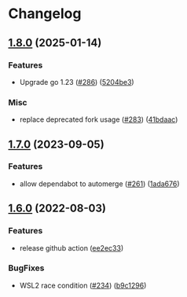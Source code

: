 # Changelog

## [1.8.0](https://github.com/chanzuckerberg/blessclient/compare/v1.7.0...v1.8.0) (2025-01-14)


### Features

* Upgrade go 1.23 ([#286](https://github.com/chanzuckerberg/blessclient/issues/286)) ([5204be3](https://github.com/chanzuckerberg/blessclient/commit/5204be33174d3f617ec2af0b41310b140a7bd29d))


### Misc

* replace deprecated fork usage ([#283](https://github.com/chanzuckerberg/blessclient/issues/283)) ([41bdaac](https://github.com/chanzuckerberg/blessclient/commit/41bdaac77d9d7a8b02cc9e752621ae21d34a3f9f))

## [1.7.0](https://github.com/chanzuckerberg/blessclient/compare/v1.6.0...v1.7.0) (2023-09-05)


### Features

* allow dependabot to automerge ([#261](https://github.com/chanzuckerberg/blessclient/issues/261)) ([1ada676](https://github.com/chanzuckerberg/blessclient/commit/1ada676005035a2c73917ea929e4a4d1043b9abd))

## [1.6.0](https://github.com/chanzuckerberg/blessclient/compare/v1.5.3...v1.6.0) (2022-08-03)


### Features

* release github action ([ee2ec33](https://github.com/chanzuckerberg/blessclient/commit/ee2ec334aaa61d505ba6777d1d4c308907cd4434))


### BugFixes

* WSL2 race condition ([#234](https://github.com/chanzuckerberg/blessclient/issues/234)) ([b9c1296](https://github.com/chanzuckerberg/blessclient/commit/b9c12966ce7d8f2de06f786626d82fc28bb54d46))
